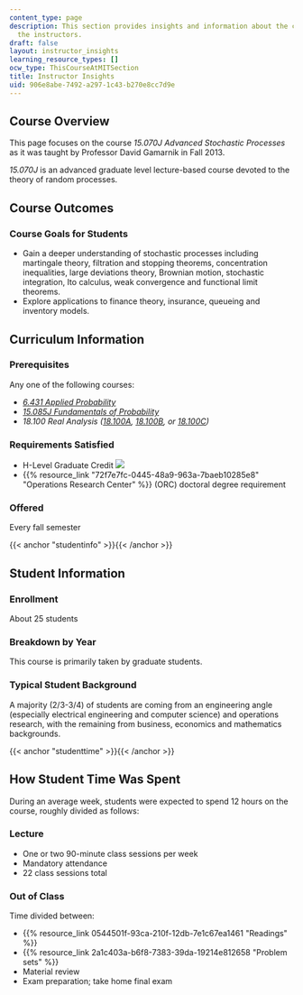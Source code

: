 ```yaml
---
content_type: page
description: This section provides insights and information about the course from
  the instructors.
draft: false
layout: instructor_insights
learning_resource_types: []
ocw_type: ThisCourseAtMITSection
title: Instructor Insights
uid: 906e8abe-7492-a297-1c43-b270e8cc7d9e
---
```

## Course Overview

This page focuses on the course _15.070J Advanced Stochastic Processes_ as it was taught by Professor David Gamarnik in Fall 2013.

_15.070J_ is an advanced graduate level lecture-based course devoted to the theory of random processes.

## Course Outcomes

### Course Goals for Students

- Gain a deeper understanding of stochastic processes including martingale theory, filtration and stopping theorems, concentration inequalities, large deviations theory, Brownian motion, stochastic integration, Ito calculus, weak convergence and functional limit theorems.
- Explore applications to finance theory, insurance, queueing and inventory models.

## Curriculum Information

### Prerequisites

Any one of the following courses:

- [_6.431 Applied Probability_](/courses/6-041-probabilistic-systems-analysis-and-applied-probability-spring-2006)
- [_15.085J Fundamentals of Probability_](/courses/6-436j-fundamentals-of-probability-fall-2018)
- _18.100 Real Analysis (_[_18.100A_](/courses/18-100a-introduction-to-analysis-fall-2012)_,_ [_18.100B_](/courses/18-100b-analysis-i-fall-2010)_, or_ [_18.100C_](/courses/18-100c-real-analysis-fall-2012)_)_

### Requirements Satisfied

- H-Level Graduate Credit ![](/images/educator/icon-question-hlevel.png)
- {{% resource_link "72f7e7fc-0445-48a9-963a-7baeb10285e8" "Operations Research Center" %}} (ORC) doctoral degree requirement

### Offered

Every fall semester

{{< anchor "studentinfo" >}}{{< /anchor >}}

## Student Information

### Enrollment

About 25 students

### Breakdown by Year

This course is primarily taken by graduate students.

### Typical Student Background

A majority (2/3-3/4) of students are coming from an engineering angle (especially electrical engineering and computer science) and operations research, with the remaining from business, economics and mathematics backgrounds.

{{< anchor "studenttime" >}}{{< /anchor >}}

## How Student Time Was Spent

During an average week, students were expected to spend 12 hours on the course, roughly divided as follows:

### Lecture

- One or two 90-minute class sessions per week
- Mandatory attendance
- 22 class sessions total

### Out of Class

Time divided between:

- {{% resource_link 0544501f-93ca-210f-12db-7e1c67ea1461 "Readings" %}}
- {{% resource_link 2a1c403a-b6f8-7383-39da-19214e812658 "Problem sets" %}}
- Material review
- Exam preparation; take home final exam